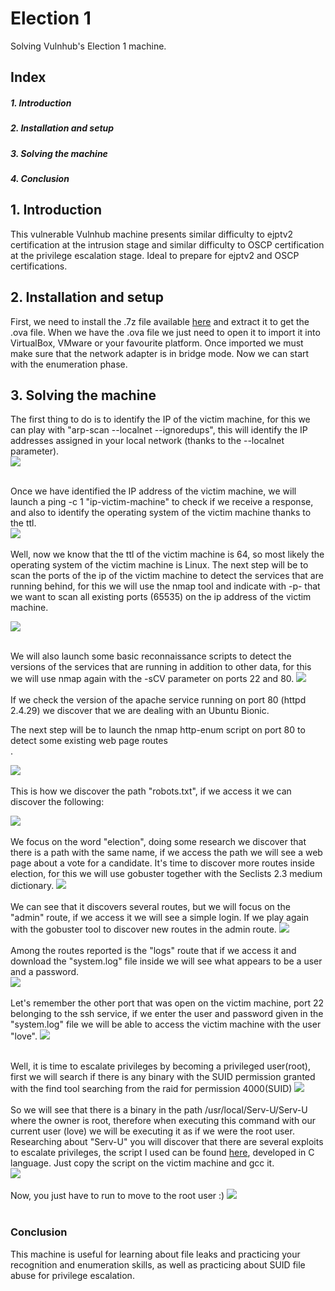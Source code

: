 # Election 1
Solving Vulnhub's Election 1 machine.

<div>
  <h2>Index</h2>
  <h5>1. Introduction<h5>
  <h5>2. Installation and setup</h5>
  <h5>3. Solving the machine</h5>

  <h5>4. Conclusion</h5>
</div>

<div>
  <h2>1. Introduction</h2>
 This vulnerable Vulnhub machine presents similar difficulty to ejptv2 certification at the intrusion stage and similar difficulty to OSCP certification at the privilege escalation stage. Ideal to prepare for ejptv2 and OSCP certifications.
</div>

<div>
  <h2>2. Installation and setup</h2>
  
</div>

  First, we need to install the .7z file available [here](https://www.vulnhub.com/entry/election-1,503/) and extract it to get the .ova file. When we have the .ova file we just need to open it to import it into VirtualBox, VMware or your favourite platform.  Once imported we must make sure that the network adapter is in bridge mode. Now we can start with the enumeration phase.


  <h2>  3. Solving the machine</h2>
  The first thing to do is to identify the IP of the victim machine, for this we can play with "arp-scan --localnet --ignoredups", this will identify the IP addresses assigned in your local network (thanks to the --localnet parameter).<br/>
  <img src="https://github.com/rsnchzl/election-1/blob/main/screenshots/enumeration/screenshotsarpscan.png"/> <br/>
  <br/>
  
  Once we have identified the IP address of the victim machine, we will launch a ping -c 1 "ip-victim-machine" to check if we receive a response, and also to identify the operating system of the victim machine thanks to the ttl.<br/>
  <img src="https://github.com/rsnchzl/election-1/blob/main/screenshots/enumeration/sceenshotsping.png"/> <br/>
  <br/>
  Well, now we know that the ttl of the victim machine is 64, so most likely the operating system of the victim machine is Linux. 
  The next step will be to scan the ports of the ip of the victim machine to detect the services that are running behind, for this we will use the nmap tool and indicate with -p- that we want to scan all existing ports (65535) on the ip address of the victim machine.

  <img src="https://github.com/rsnchzl/election-1/blob/main/screenshots/enumeration/screenshotsnmap.png"/> <br/>
  <br/>

  We will also launch some basic reconnaissance scripts to detect the versions of the services that are running in addition to other data, for this we will use nmap again with the -sCV parameter on ports 22 and 80.
  <img src="https://github.com/rsnchzl/election-1/blob/main/screenshots/enumeration/screenshotsnmapscv.png"/> <br/> 
  <br/>
  If we check the version of the apache service running on port 80 (httpd 2.4.29) we discover that we are dealing with an Ubuntu Bionic. 

  The next step will be to launch the nmap http-enum script on port 80 to detect some existing web page routes <br/>.

  <img src="https://github.com/rsnchzl/election-1/blob/main/screenshots/enumeration/screenshotsnmaphttpenum.png"/> <br/>
  <br/>
   This is how we discover the path "robots.txt", if we access it we can discover the following: 

  <img src="https://github.com/rsnchzl/election-1/blob/main/screenshots/enumeration/screenshotsrobotstxt.png"/> <br/>
  <br/>
 We focus on the word "election", doing some research we discover that there is a path with the same name, if we access the path we will see a web page about a vote for a candidate.
  It's time to discover more routes inside election, for this we will use gobuster together with the Seclists 2.3 medium dictionary.
  <img src="https://github.com/rsnchzl/election-1/blob/main/screenshots/enumeration/screenshotgobuster.png"/> <br/>
  <br/>
  We can see that it discovers several routes, but we will focus on the "admin" route, if we access it we will see a simple login. If we play again with the gobuster tool to discover new routes in the admin route.
  <img src="https://github.com/rsnchzl/election-1/blob/main/screenshots/enumeration/screenshotgobusteradmin.png"/> <br/>
  <br/>
  Among the routes reported is the "logs" route that if we access it and download the "system.log" file inside we will see what appears to be a user and a password. <br/>
  <img src="https://github.com/rsnchzl/election-1/blob/main/screenshots/enumeration/screenshotssystemcatlog.png"/> <br/>
  <br/>
  Let's remember the other port that was open on the victim machine, port 22 belonging to the ssh service, if we enter the user and password given in the "system.log" file we will be able to access the victim machine with the user "love".
  <img src="https://github.com/rsnchzl/election-1/blob/main/screenshots/enumeration/screenshotssh.png"/><br/>
  <br/>

  Well, it is time to escalate privileges by becoming a privileged user(root), first we will search if there is any binary with the SUID permission granted with the find tool searching from the raid for permission 4000(SUID) 
  <img src="https://github.com/rsnchzl/election-1/blob/main/screenshots/enumeration/screenshotfindsuid.png"/> <br/>
  </br>
  So we will see that there is a binary in the path /usr/local/Serv-U/Serv-U where the owner is root, therefore when executing this command with our current user (love) we will be executing it as if we were the root user.
  Researching about "Serv-U" you will discover that there are several exploits to escalate privileges, the script I used can be found [here](https://github.com/rsnchzl/election-1/blob/main/exploits/exploitprivilageescalation.c), developed in C language. Just copy the script on the victim machine and gcc it. <br/>
  <img src="https://github.com/rsnchzl/election-1/blob/main/screenshots/enumeration/screenshotexploit.png"/> <br/>
  </br>
  Now, you just have to run to move to the root user :)
  <img src="https://github.com/rsnchzl/election-1/blob/main/screenshots/enumeration/screenshotexploitexecutation.png"/> <br/>
  <br/>

<h3>Conclusion</h3>
This machine is useful for learning about file leaks and practicing your recognition and enumeration skills, as well as practicing about SUID file abuse for privilege escalation.

